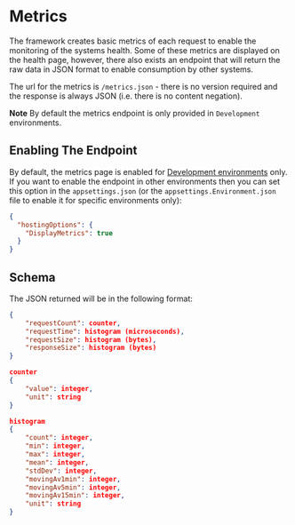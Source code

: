 # Metrics

The framework creates basic metrics of each request to enable the monitoring of
the systems health. Some of these metrics are displayed on the health page,
however, there also exists an endpoint that will return the raw data in JSON
format to enable consumption by other systems.

The url for the metrics is `/metrics.json` - there is no version required and
the response is always JSON (i.e. there is no content negation).

**Note** By default the metrics endpoint is only provided in `Development`
environments.

## Enabling The Endpoint

By default, the metrics page is enabled for
[Development environments](https://docs.microsoft.com/en-us/aspnet/core/fundamentals/environments)
only. If you want to enable the endpoint in other environments then you can set
this option in the `appsettings.json` (or the `appsettings.Environment.json`
file to enable it for specific environments only):

```JSON
{
  "hostingOptions": {
    "DisplayMetrics": true
  }
}
```

## Schema

The JSON returned will be in the following format:

```JSON
{
    "requestCount": counter,
    "requestTime": histogram (microseconds),
    "requestSize": histogram (bytes),
    "responseSize": histogram (bytes)
}
```

```JSON
counter
{
    "value": integer,
    "unit": string
}
```

```JSON
histogram
{
    "count": integer,
    "min": integer,
    "max": integer,
    "mean": integer,
    "stdDev": integer,
    "movingAv1min": integer,
    "movingAv5min": integer,
    "movingAv15min": integer,
    "unit": string
}
```
